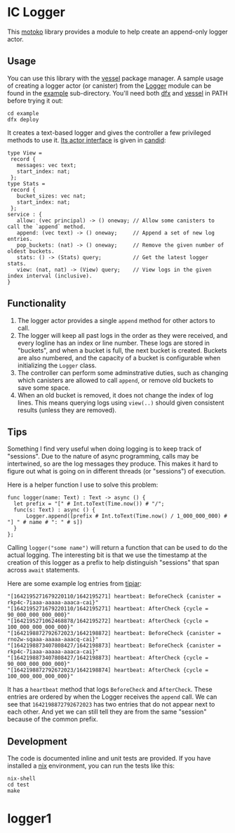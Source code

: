 # IC Logger

This [motoko] library provides a module to help create an append-only logger actor.

## Usage

You can use this library with the [vessel] package manager.
A sample usage of creating a logger actor (or canister) from the [Logger](./src/Logger.mo) module can be found in the [example](./example/) sub-directory.
You'll need both [dfx] and [vessel] in PATH before trying it out:

```
cd example
dfx deploy
```

It creates a text-based logger and gives the controller a few privileged methods to use it.
[Its actor interface](./example/TextLogger.did) is given in [candid]:

```
type View = 
 record {
   messages: vec text;
   start_index: nat;
 };
type Stats = 
 record {
   bucket_sizes: vec nat;
   start_index: nat;
 };
service : {
   allow: (vec principal) -> () oneway; // Allow some canisters to call the `append` method.
   append: (vec text) -> () oneway;     // Append a set of new log entries.
   pop_buckets: (nat) -> () oneway;     // Remove the given number of oldest buckets.
   stats: () -> (Stats) query;          // Get the latest logger stats.
   view: (nat, nat) -> (View) query;    // View logs in the given index interval (inclusive).
}
```

## Functionality

1. The logger actor provides a single `append` method for other actors to call.
2. The logger will keep all past logs in the order as they were received, and every logline has an index or line number.
   These logs are stored in "buckets", and when a bucket is full, the next bucket is created.
   Buckets are also numbered, and the capacity of a bucket is configurable when initializing the `Logger` class.
3. The controller can perform some adminstrative duties, such as changing which canisters are allowed to call `append`, or remove old buckets to save some space.
4. When an old bucket is removed, it does not change the index of log lines. This means querying logs using `view(..)` should given consistent results (unless they are removed).

## Tips

Something I find very useful when doing logging is to keep track of "sessions".
Due to the nature of async programming, calls may be intertwined, so are the log messages they produce.
This makes it hard to figure out what is going on in different threads (or "sessions") of execution.

Here is a helper function I use to solve this problem:

```
func logger(name: Text) : Text -> async () {
  let prefix = "[" # Int.toText(Time.now()) # "/";
  func(s: Text) : async () {
      Logger.append([prefix # Int.toText(Time.now() / 1_000_000_000) # "] " # name # ": " # s])
  }
};
```

Calling `logger("some name")` will return a function that can be used to do the actual logging.
The interesting bit is that we use the timestamp at the creation of this logger as a prefix to help distinguish "sessions" that span across `await` statements.

Here are some example log entries from [tipjar]:

```
"[1642195271679220110/1642195271] heartbeat: BeforeCheck {canister = rkp4c-7iaaa-aaaaa-aaaca-cai}"
"[1642195271679220110/1642195271] heartbeat: AfterCheck {cycle = 90_000_000_000_000}"
"[1642195271062468878/1642195272] heartbeat: AfterCheck {cycle = 100_000_000_000_000}"
"[1642198872792672023/1642198872] heartbeat: BeforeCheck {canister = rno2w-sqaaa-aaaaa-aaacq-cai}"
"[1642198873407808427/1642198873] heartbeat: BeforeCheck {canister = rkp4c-7iaaa-aaaaa-aaaca-cai}"
"[1642198873407808427/1642198873] heartbeat: AfterCheck {cycle = 90_000_000_000_000}"
"[1642198872792672023/1642198874] heartbeat: AfterCheck {cycle = 100_000_000_000_000}"
```

It has a `heartbeat` method that logs `BeforeCheck` and `AfterCheck`.
These entries are ordered by when the Logger receives the `append` call.
We can see that `1642198872792672023` has two entries that do not appear next to each other.
And yet we can still tell they are from the same "session" because of the common prefix.

## Development

The code is documented inline and unit tests are provided.
If you have installed a [nix] environment, you can run the tests like this:

```
nix-shell
cd test
make
```

[motoko]: https://github.com/dfinity/motoko
[vessel]: https://github.com/dfinity/vessel
[candid]: https://github.com/dfinity/candid
[dfx]: https://github.com/dfinity/sdk
[nix]: https://github.com/NixOS/nix
[tipjar]: https://github.com/ninegua/tipjar
# logger1
